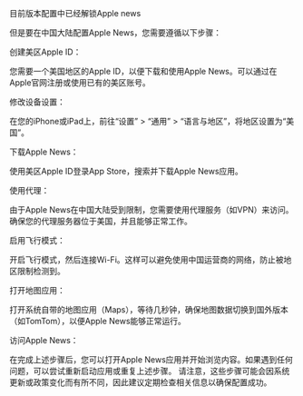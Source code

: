 目前版本配置中已经解锁Apple news

但是要在中国大陆配置Apple News，您需要遵循以下步骤：

创建美区Apple ID：

您需要一个美国地区的Apple ID，以便下载和使用Apple News。可以通过在Apple官网注册或使用已有的美区账号。

修改设备设置：

在您的iPhone或iPad上，前往“设置” > “通用” > “语言与地区”，将地区设置为“美国”。

下载Apple News：

使用美区Apple ID登录App Store，搜索并下载Apple News应用。

使用代理：

由于Apple News在中国大陆受到限制，您需要使用代理服务（如VPN）来访问。确保您的代理服务器位于美国，并且能够正常工作。

启用飞行模式：

开启飞行模式，然后连接Wi-Fi。这样可以避免使用中国运营商的网络，防止被地区限制检测到。

打开地图应用：

打开系统自带的地图应用（Maps），等待几秒钟，确保地图数据切换到国外版本（如TomTom），以便Apple News能够正常运行。

访问Apple News：

在完成上述步骤后，您可以打开Apple News应用并开始浏览内容。如果遇到任何问题，可以尝试重新启动应用或重复上述步骤。
请注意，这些步骤可能会因系统更新或政策变化而有所不同，因此建议定期检查相关信息以确保配置成功。 
